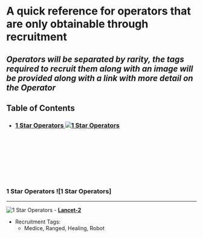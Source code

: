 # A quick reference for operators that are only obtainable through recruitment 

## _Operators will be separated by rarity, the tags required to recruit them along with an image will be provided along with a link with more detail on the Operator_

## Table of Contents
- ### [1 Star Operators ![1 Star Operators](/Images/Lancet-2_icon.png "Lancet-2")](##S1--1)

<br/><br/>
---
<br/><br/>

### 1 Star Operators ![1 Star Operators]
---
![1 Star Operators](/Images/Lancet-2_icon.png "Lancet-2") - **[Lancet-2](https://mrfz.fandom.com/wiki/Lancet-2)**
* Recruitment Tags:
  * Medice, Ranged, Healing, Robot
